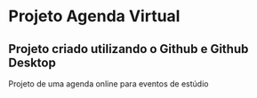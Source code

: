 # Projeto Agenda Virtual

## Projeto criado utilizando o Github e Github Desktop ##

Projeto de uma agenda online para eventos de estúdio
